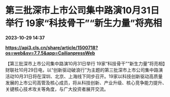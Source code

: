 # 第三批深市上市公司集中路演10月31日举行 19家“科技骨干”“新生力量”将亮相

**2023-10-29 14:37**

**https://api3.cls.cn/share/article/1500718?os=web&sv=7.7.5&app=CailianpressWeb**

【第三批深市上市公司集中路演10月31日举行 19家“科技骨干”“新生力量”将亮相】财联社10月29日电，以“创新驱动破浪行”为主题的第三批深市上市公司集中路演活动10月31日将在深圳、北京、上海线下同步召开。19家以科技创新驱动高质量发展的上市公司高管及核心成员，将从科技创新、产业升级、核心竞争能力提升、关键核心技术攻关等角度，与广大投资者展开交流。